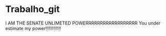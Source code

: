 # Trabalho_git
I AM THE SENATE
UNLIMETED POWERRRRRRRRRRRRRRRRRR
You under estimate my power!!!!!!!!!!!!